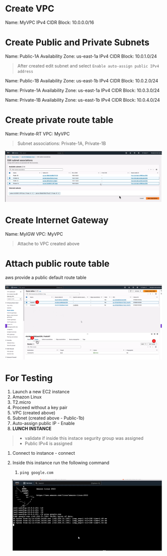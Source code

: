 # Create VPC

Name: MyVPC
IPv4 CIDR Block: 10.0.0.0/16

# Create Public and Private Subnets

Name: Public-1A
Availability Zone: us-east-1a
IPv4 CIDR Block: 10.0.1.0/24

> After created edit subnet and select `Enable auto-assign public IPv4 address`

Name: Public-1B
Availability Zone: us-east-1b
IPv4 CIDR Block: 10.0.2.0/24

Name: Private-1A
Availability Zone: us-east-1a
IPv4 CIDR Block: 10.0.3.0/24

Name: Private-1B
Availability Zone: us-east-1b
IPv4 CIDR Block: 10.0.4.0/24

# Create private route table

Name: Private-RT
VPC: MyVPC

> Subnet associations: Private-1A, Private-1B

![image-20250802141241717](image-20250802141241717.png)

# Create Internet Gateway

Name: MyIGW
VPC: MyVPC

> Attache to VPC created above



# Attach public route table

aws provide a public default route table 

![image-20250802142446971](image-20250802142446971.png)



# For Testing 

1. Launch a new EC2 instance
2. Amazon Linux
3. T2.micro
4. Proceed without a key pair
5. VPC (created above)
6. Subnet (created above - Public-1b)
7. Auto-assign public IP - Enable
8. **LUNCH INSTANCE**

> * validate if inside this instace segurity group was assigned
> * Public IPv4 is assigned

1. Connect to instance - connect

2. Inside this instance run the following command

   1. `ping google.com`

   ![image-20250802143946780](image-20250802143946780.png)